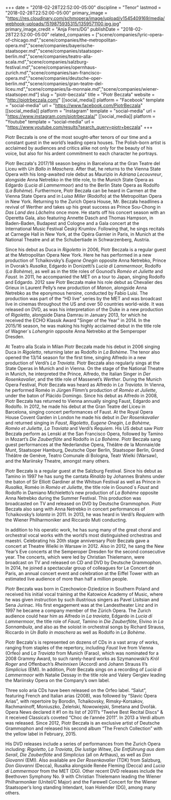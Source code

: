 +++
date = "2018-02-28T22:52:00-05:00"
discipline = "Tenor"
lastmod = "2018-02-28T22:52:00-05:00"
primary_image = "https://res.cloudinary.com/schmopera/image/upload/v1545409169/media/webhook-uploads/1519875935315/1359571100.jpg.jpg"
primary_image_credit = "Anja Frers/DG"
publishDate = "2018-02-28T22:52:00-05:00"
related_companies = ["scene/companies/lyric-opera-of-chicago.md","scene/companies/the-metropolitan-opera.md","scene/companies/bayerische-staatsoper.md","scene/companies/staatsoper-berlin.md","scene/companies/teatro-alla-scala.md","scene/companies/salzburg-festival.md","scene/companies/opernhaus-zurich.md","scene/companies/san-francisco-opera.md","scene/companies/deutsche-oper-berlin.md","scene/companies/gran-teatre-del-liceu.md","scene/companies/la-monnaie.md","scene/companies/wiener-staatsoper.md"]
slug = "piotr-beczala"
title = "Piotr Beczała"
website = "http://piotrbeczala.com/"
[[social_media]]
platform = "Facebook"
template = "social-media"
url = "https://www.facebook.com/PiotrBeczala"
[[social_media]]
platform = "Instagram"
template = "social-media"
url = "https://www.instagram.com/piotrbeczala/"
[[social_media]]
platform = "Youtube"
template = "social-media"
url = "https://www.youtube.com/results?search_query=piotr+beczala"
+++

Piotr Beczała is one of the most sought-after tenors of our time and a constant guest in the world’s leading opera houses. The Polish-born artist is acclaimed by audiences and critics alike not only for the beauty of his voice, but also for his ardent commitment to each character he portrays.

Piotr Beczała's 2017/18 season begins in Barcelona at the Gran Teatre del Liceu with *Un Ballo in Maschera*. After that, he returns to the Vienna State Opera with his long-awaited role debut as Maurizio in *Adriana Lecouvreur*, alongside Anna Netrebko in the title role, to the Munich State Opera as Edgardo (*Lucia di Lammermoor*) and to the Berlin State Opera as Rodolfo (*La Bohème*). Furthermore, Piotr Beczała can be heard in Carmen at the Vienna State Opera and in *Luisa Miller* (Rodolfo) at the Metropolitan Opera in New York. Returning to the Zurich Opera House, Mr. Beczała headlines a revival of Werther and takes up his great success as Prince Sou-Chong in *Das Land des Lächelns* once more.  He starts off his concert season with an Operetta Gala, also featuring Annette Dasch and Thomas Hampson, in Baden-Baden, Budapest and Cologne and a Gala concert at the International Music Festival Český Krumlov. Following that, he sings recitals at Carnegie Hall in New York, at the Opéra Garnier in Paris, in Munich at the National Theatre and at the Schubertiade in Schwarzenberg, Austria.

Since his debut as Duca in *Rigoletto* in 2006, Piotr Beczała is a regular guest at the Metropolitan Opera New York. Here he has performed in a new production of Tchaikovsky’s *Eugene Onegin* opposite Anna Netrebko, Prince in Dvorak’s *Rusalka*, Edgardo in Donizetti’s *Lucia di Lammermoor*, Rodolfo (*La Bohème*), as well as in the title roles of Gounod’s *Roméo et Juliette* and *Faust*. In 2011, he accompanied the MET on a tour to Japan, singing Rodolfo and Edgardo. 2012 saw Piotr Beczała make his role debut as Chevalier des Grieux in Laurent Pelly’s new production of *Manon*, alongside Anna Netrebko as the eponymous heroine, conducted by Fabio Luisi. The production was part of the “HD live” series by the MET and was broadcast live in cinemas throughout the US and over 50 countries world-wide.  It was released on DVD, as was his interpretation of the Duke in a new production of *Rigoletto*, alongside Diana Damrau in January 2013, for which he received the ECHO Klassik Award "Singer of the Year" in 2014. In the 2015/16 season, he was making his highly acclaimed debut in the title role of Wagner´s *Lohengrin* opposite Anna Netrebko at the Semperoper Dresden.

At Teatro alla Scala in Milan Piotr Beczała made his debut in 2006 singing Duca in *Rigoletto*, returning later as Rodolfo in *La Bohème*. The tenor also opened the 13/14 season for the first time, singing Alfredo in a new production of Verdi’s *La Traviata*. Piotr Beczała also regularly sings at the State Operas in Munich and in Vienna. On the stage of the National Theatre in Munich, he interpreted the Prince, Alfredo, the Italian Singer in *Der Rosenkavalier*, and the title role of Massenet’s *Werther*. During the Munich Opera Festival, Piotr Beczała was heard as Alfredo in *La Traviata*. In Vienna, he performed Roméo in Jürgen Flimm’s production of *Roméo et Juliette*, under the baton of Plácido Domingo. Since his debut as Alfredo in 2008, Piotr Beczała has returned to Vienna annually singing Faust, Edgardo and Rodolfo. In 2012, he made his debut at the Gran Teatre del Liceu in Barcelona, singing concert performances of Faust. At the Royal Opera House Covent Garden in London he made his debut in *Der Rosenkavalier* and returned singing in *Faust*, *Rigoletto*, *Eugene Onegin*, *La Bohème*, *Roméo et Juliette*, *La Traviata* and Verdi’s *Requiem*. His US debut saw Piotr Beczała perform as Lenski at the San Francisco Opera, followed by Tamino in Mozart’s *Die Zauberflöte* and Rodolfo in *La Bohème*. Piotr Beczała sang guest performances at the Nederlandse Opera, Théâtre de la Monnaie/de Munt, Staatsoper Hamburg, Deutsche Oper Berlin, Staatsoper Berlin, Grand Théâtre de Genève, Teatro Comunale di Bologna, Teatr Wielki (Warsaw), and the Mariinsky Theatre, amongst many others. 

Piotr Beczała is a regular guest at the Salzburg Festival. Since his debut as Tamino in 1997 he has sung the cantata *Rinaldo* by Johannes Brahms under the baton of Sir Elliott Gardiner at the Whitsun Festival as well as Prince in *Rusalka*, Roméo in *Roméo et Juliette*, the title role in Gounod´s *Faust* and Rodolfo in Damiano Michieletto’s new production of *La Bohème* opposite Anna Netrebko during the Summer Festival. This production was broadcasted on TV and released on DVD by Deutsche Grammophon. Piotr Beczała also sang with Anna Netrebko in concert performances of Tchaikovsky’s *Iolanta* in 2011. In 2013, he was heard in Verdi’s *Requiem* with the Wiener Philharmoniker and Riccardo Muti conducting.

In addition to his operatic work, he has sung many of the great choral and orchestral vocal works with the world’s most distinguished orchestras and maestri. Celebrating his 20th stage anniversary Piotr Beczała gave a concert at Theatre Wielki in Warsaw in 2012. Also in 2012, he sang the New Year’s Eve concerts at the Semperoper Dresden for the second consecutive year. The concerts, which were led by Christian Thielemann, were broadcast on TV and released on CD and DVD by Deutsche Grammophon. In 2014, he joined a spectacular group of colleagues for Le Concert de Paris, an annual concert event and celebration at the Eiffel Tower with an estimated live audience of more than half a million people. 

Piotr Beczała was born in Czechowice-Dziedzice in Southern Poland and received his initial vocal training at the Katowice Academy of Music, where he was given instruction by such illustrious singers as Pavel Lisitsian and Sena Jurinac. His first engagement was at the Landestheater Linz and in 1997 he became a company member of the Zürich Opera. The Zurich audience could hear him as Alfredo in *La traviata*, Edgardo in *Lucia di Lammermoor*, the title role of *Faust*, Tamino in *Die Zauberflöte*, Elvino in *La Sonnambula*, and also as the soloist in orchestral songs by Richard Strauss, Riccardo in *Un Ballo in maschera* as well as Rodolfo in *La Bohème*.

Piotr Beczała's is represented on dozens of CDs in a vast array of works, ranging from staples of the repertory, including *Faust* live from Vienna (Orfeo) and *La Traviata* from Munich (Farao), which was nominated for a 2008 Grammy Award, to such rarely-heard works as Szymanowski’s *Król Roger* and Offenbach’s *Rheinnixen* (Accord) and Johann Strauss II’s *Simplicius* (EMI).  In addition, Piotr Beczała sings on a recording of *Lucia di Lammermoor* with Natalie Dessay in the title role and Valery Gergiev leading the Mariinsky Opera on the Company’s own label.

Three solo aria CDs have been released on the Orfeo label.  “Salut”, featuring French and Italian arias (2008), was followed by “Slavic Opera Arias”, with repertoire by Borodin, Tchaikovsky, Rimsky-Korsakov, Rachmaninoff, Moniuszko, Źeleński, Nowowiejski, Smetana and Dvořák.  Opera News declared it #1 on its list of 2011’s “Twelve Best Recital Discs” & it received Classica’s coveted “Choc de l’année 2011”. In 2013 a Verdi album was released. Since 2012, Piotr Beczała is an exclusive artist of Deutsche Grammophon and released his second album “The French Collection” with the yellow label in February, 2015.

His DVD releases include a series of performances from the Zurich Opera including: *Rigoletto*, *La Traviata*, *Die lustige Witwe*, *Die Entführung aus dem Serail*, *Die Zauberflöte* and *Simplicius* (all on Arthaus), as well as *Don Giovanni* (EMI). Also available are *Der Rosenkavalier* (TDK) from Salzburg, *Don Giovanni* (Decca), Rusalka alongside Renée Fleming (Decca) and *Lucia di Lammermoor* from the MET (DG). Other recent DVD releases include the Beethoven Symphony No. 9 with Christian Thielemann leading the Wiener Philharmoniker (Unitel/C Major) and the Farewell Concert for the Wiener Staatsoper’s long standing Intendant, Ioan Holender (DG), among many others.
